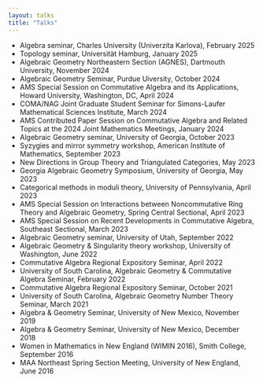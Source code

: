 ```yaml
---
layout: talks
title: "Talks"
---
```

- Algebra seminar, Charles University (Univerzita Karlova), February 2025
- Topology seminar, Universität Hamburg, January 2025
- Algebraic Geometry Northeastern Section (AGNES), Dartmouth University, November 2024
- Algebraic Geometry Seminar, Purdue Uiversity, October 2024
- AMS Special Session on Commutative Algebra and its Applications, Howard University, Washington, DC, April 2024
- COMA/NAG Joint Graduate Student Seminar for Simons-Laufer Mathematical Sciences Institute, March 2024
- AMS Contributed Paper Session on Commutative Algebra and Related Topics at the 2024 Joint Mathematics Meetings, January 2024
- Algebraic Geometry seminar, University of Georgia, October 2023
- Syzygies and mirror symmetry workshop, American Institute of Mathematics, September 2023
- New Directions in Group Theory and Triangulated Categories, May 2023
- Georgia Algebraic Geometry Symposium, University of Georgia, May 2023
- Categorical methods in moduli theory, University of Pennsylvania, April 2023
- AMS Special Session on Interactions between Noncommutative Ring Theory and Algebraic Geometry, Spring Central Sectional, April 2023
- AMS Special Session on Recent Developments in Commutative Algebra, Southeast Sectional, March 2023
- Algebraic Geometry seminar, University of Utah, September 2022
- Algebraic Geometry & Singularity theory workshop, University of Washington, June 2022
- Commutative Algebra Regional Expository Seminar, April 2022
- University of South Carolina, Algebraic Geometry & Commutative Algebra Seminar, February 2022
- Commutative Algebra Regional Expository Seminar, October 2021
- University of South Carolina, Algebraic Geometry Number Theory Seminar, March 2021
- Algebra & Geometry Seminar, University of New Mexico, November 2019
- Algebra & Geometry Seminar, University of New Mexico, December 2018
- Women in Mathematics in New England (WIMIN 2016), Smith College, September 2016
- MAA Northeast Spring Section Meeting, University of New England, June 2016
